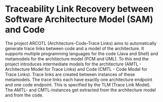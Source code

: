 # Traceability Link Recovery between Software Architecture Model (SAM) and Code

The project ARCOTL (Architecture-Code-Trace Links) aims to automatically generate trace links between code and a model of the architecture.
It supports multiple programming languages for the code (Java and Shell) and metamodels for the architecture model (PCM and UML).
To this end the project introduces intermediate models for the architecture (AMTL - Architecture Model for Trace Links) and Code (CMTL - Code Model for Trace
Links).
Trace links are created between instances of these metamodels.
The trace links each have exactly one architecture endpoint and one code endpoint. This is specified by the TLM (Trace Link Model).
The AMTL- and CMTL-instances get extracted from the architecture model and from the code.


